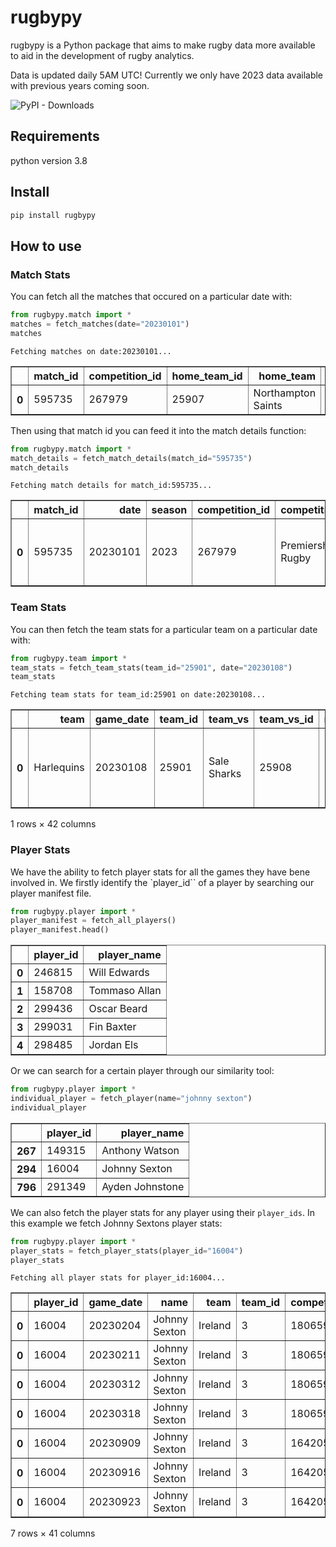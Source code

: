 rugbypy
================

<!-- WARNING: THIS FILE WAS AUTOGENERATED! DO NOT EDIT! -->

rugbypy is a Python package that aims to make rugby data more available
to aid in the development of rugby analytics.

Data is updated daily 5AM UTC! Currently we only have 2023 data
available with previous years coming soon.

![PyPI - Downloads](https://img.shields.io/pypi/dm/rugbypy)

## Requirements

python version 3.8

## Install

``` sh
pip install rugbypy
```

## How to use

### Match Stats

You can fetch all the matches that occured on a particular date with:

``` python
from rugbypy.match import *
matches = fetch_matches(date="20230101")
matches
```

    Fetching matches on date:20230101...

<div>
<table border="1" class="dataframe">
  <thead>
    <tr style="text-align: right;">
      <th></th>
      <th>match_id</th>
      <th>competition_id</th>
      <th>home_team_id</th>
      <th>home_team</th>
      <th>away_team_id</th>
      <th>away_team</th>
      <th>date</th>
    </tr>
  </thead>
  <tbody>
    <tr>
      <th>0</th>
      <td>595735</td>
      <td>267979</td>
      <td>25907</td>
      <td>Northampton Saints</td>
      <td>25901</td>
      <td>Harlequins</td>
      <td>20230101</td>
    </tr>
  </tbody>
</table>
</div>

Then using that match id you can feed it into the match details
function:

``` python
from rugbypy.match import *
match_details = fetch_match_details(match_id="595735")
match_details
```

    Fetching match details for match_id:595735...

<div>
<table border="1" class="dataframe">
  <thead>
    <tr style="text-align: right;">
      <th></th>
      <th>match_id</th>
      <th>date</th>
      <th>season</th>
      <th>competition_id</th>
      <th>competition</th>
      <th>venue_id</th>
      <th>venue</th>
      <th>city_played</th>
      <th>home_team</th>
      <th>away_team</th>
      <th>home_team_id</th>
      <th>away_team_id</th>
      <th>completed</th>
      <th>is_tournament</th>
      <th>played_on_grass</th>
      <th>attendance</th>
      <th>home_team_form</th>
      <th>away_team_form</th>
    </tr>
  </thead>
  <tbody>
    <tr>
      <th>0</th>
      <td>595735</td>
      <td>20230101</td>
      <td>2023</td>
      <td>267979</td>
      <td>Premiership Rugby</td>
      <td>26070</td>
      <td>cinch Stadium at Franklin's Gardens</td>
      <td>Northampton</td>
      <td>Northampton Saints</td>
      <td>Harlequins</td>
      <td>25907</td>
      <td>25901</td>
      <td>True</td>
      <td>True</td>
      <td>True</td>
      <td>None</td>
      <td>LLWWL</td>
      <td>WLWLL</td>
    </tr>
  </tbody>
</table>
</div>

### Team Stats

You can then fetch the team stats for a particular team on a particular
date with:

``` python
from rugbypy.team import *
team_stats = fetch_team_stats(team_id="25901", date="20230108")
team_stats
```

    Fetching team stats for team_id:25901 on date:20230108...

<div>
<table border="1" class="dataframe">
  <thead>
    <tr style="text-align: right;">
      <th></th>
      <th>team</th>
      <th>game_date</th>
      <th>team_id</th>
      <th>team_vs</th>
      <th>team_vs_id</th>
      <th>match_id</th>
      <th>players</th>
      <th>clean_breaks</th>
      <th>conversion_goals</th>
      <th>defenders_beaten</th>
      <th>...</th>
      <th>scrums_total</th>
      <th>scrums_won</th>
      <th>tackles</th>
      <th>territory</th>
      <th>total_free_kicks_conceded</th>
      <th>total_lineouts</th>
      <th>tries</th>
      <th>turnover_knock_on</th>
      <th>turnovers_conceded</th>
      <th>yellow_cards</th>
    </tr>
  </thead>
  <tbody>
    <tr>
      <th>0</th>
      <td>Harlequins</td>
      <td>20230108</td>
      <td>25901</td>
      <td>Sale Sharks</td>
      <td>25908</td>
      <td>595741</td>
      <td>[158708, 299436, 299031, 298485, 295117, 29477...</td>
      <td>3.0</td>
      <td>0.0</td>
      <td>24.0</td>
      <td>...</td>
      <td>7.0</td>
      <td>5.0</td>
      <td>125.0</td>
      <td>0.41</td>
      <td>0.0</td>
      <td>11.0</td>
      <td>2.0</td>
      <td>8.0</td>
      <td>17.0</td>
      <td>0.0</td>
    </tr>
  </tbody>
</table>
<p>1 rows × 42 columns</p>
</div>

### Player Stats

We have the ability to fetch player stats for all the games they have
bene involved in. We firstly identify the \`player_id\`\` of a player by
searching our player manifest file.

``` python
from rugbypy.player import *
player_manifest = fetch_all_players()
player_manifest.head()
```

<div>
<table border="1" class="dataframe">
  <thead>
    <tr style="text-align: right;">
      <th></th>
      <th>player_id</th>
      <th>player_name</th>
    </tr>
  </thead>
  <tbody>
    <tr>
      <th>0</th>
      <td>246815</td>
      <td>Will Edwards</td>
    </tr>
    <tr>
      <th>1</th>
      <td>158708</td>
      <td>Tommaso Allan</td>
    </tr>
    <tr>
      <th>2</th>
      <td>299436</td>
      <td>Oscar Beard</td>
    </tr>
    <tr>
      <th>3</th>
      <td>299031</td>
      <td>Fin Baxter</td>
    </tr>
    <tr>
      <th>4</th>
      <td>298485</td>
      <td>Jordan Els</td>
    </tr>
  </tbody>
</table>
</div>

Or we can search for a certain player through our similarity tool:

``` python
from rugbypy.player import *
individual_player = fetch_player(name="johnny sexton")
individual_player
```

<div>
<table border="1" class="dataframe">
  <thead>
    <tr style="text-align: right;">
      <th></th>
      <th>player_id</th>
      <th>player_name</th>
    </tr>
  </thead>
  <tbody>
    <tr>
      <th>267</th>
      <td>149315</td>
      <td>Anthony Watson</td>
    </tr>
    <tr>
      <th>294</th>
      <td>16004</td>
      <td>Johnny Sexton</td>
    </tr>
    <tr>
      <th>796</th>
      <td>291349</td>
      <td>Ayden Johnstone</td>
    </tr>
  </tbody>
</table>
</div>

We can also fetch the player stats for any player using their
`player_ids`. In this example we fetch Johnny Sextons player stats:

``` python
from rugbypy.player import *
player_stats = fetch_player_stats(player_id="16004")
player_stats
```

    Fetching all player stats for player_id:16004...

<div>
<table border="1" class="dataframe">
  <thead>
    <tr style="text-align: right;">
      <th></th>
      <th>player_id</th>
      <th>game_date</th>
      <th>name</th>
      <th>team</th>
      <th>team_id</th>
      <th>competition_id</th>
      <th>competition</th>
      <th>match_id</th>
      <th>team_vs</th>
      <th>team_vs_id</th>
      <th>...</th>
      <th>rucks_won</th>
      <th>runs</th>
      <th>tackles</th>
      <th>total_free_kicks_conceded</th>
      <th>total_lineouts</th>
      <th>tries</th>
      <th>try_assists</th>
      <th>turnover_knock_on</th>
      <th>turnovers_conceded</th>
      <th>yellow_cards</th>
    </tr>
  </thead>
  <tbody>
    <tr>
      <th>0</th>
      <td>16004</td>
      <td>20230204</td>
      <td>Johnny Sexton</td>
      <td>Ireland</td>
      <td>3</td>
      <td>180659</td>
      <td>Six Nations Championship</td>
      <td>596205</td>
      <td>Wales</td>
      <td>4</td>
      <td>...</td>
      <td>3.0</td>
      <td>8.0</td>
      <td>7.0</td>
      <td>0.0</td>
      <td>0.0</td>
      <td>0.0</td>
      <td>0.0</td>
      <td>0.0</td>
      <td>1.0</td>
      <td>0.0</td>
    </tr>
    <tr>
      <th>0</th>
      <td>16004</td>
      <td>20230211</td>
      <td>Johnny Sexton</td>
      <td>Ireland</td>
      <td>3</td>
      <td>180659</td>
      <td>Six Nations Championship</td>
      <td>596208</td>
      <td>France</td>
      <td>9</td>
      <td>...</td>
      <td>1.0</td>
      <td>5.0</td>
      <td>3.0</td>
      <td>0.0</td>
      <td>0.0</td>
      <td>0.0</td>
      <td>0.0</td>
      <td>0.0</td>
      <td>0.0</td>
      <td>0.0</td>
    </tr>
    <tr>
      <th>0</th>
      <td>16004</td>
      <td>20230312</td>
      <td>Johnny Sexton</td>
      <td>Ireland</td>
      <td>3</td>
      <td>180659</td>
      <td>Six Nations Championship</td>
      <td>596216</td>
      <td>Scotland</td>
      <td>2</td>
      <td>...</td>
      <td>2.0</td>
      <td>5.0</td>
      <td>9.0</td>
      <td>0.0</td>
      <td>0.0</td>
      <td>0.0</td>
      <td>0.0</td>
      <td>0.0</td>
      <td>2.0</td>
      <td>0.0</td>
    </tr>
    <tr>
      <th>0</th>
      <td>16004</td>
      <td>20230318</td>
      <td>Johnny Sexton</td>
      <td>Ireland</td>
      <td>3</td>
      <td>180659</td>
      <td>Six Nations Championship</td>
      <td>596219</td>
      <td>England</td>
      <td>1</td>
      <td>...</td>
      <td>6.0</td>
      <td>9.0</td>
      <td>5.0</td>
      <td>0.0</td>
      <td>0.0</td>
      <td>0.0</td>
      <td>0.0</td>
      <td>1.0</td>
      <td>2.0</td>
      <td>0.0</td>
    </tr>
    <tr>
      <th>0</th>
      <td>16004</td>
      <td>20230909</td>
      <td>Johnny Sexton</td>
      <td>Ireland</td>
      <td>3</td>
      <td>164205</td>
      <td>Rugby World Cup</td>
      <td>596156</td>
      <td>Romania</td>
      <td>12</td>
      <td>...</td>
      <td>0.0</td>
      <td>5.0</td>
      <td>4.0</td>
      <td>0.0</td>
      <td>0.0</td>
      <td>2.0</td>
      <td>0.0</td>
      <td>0.0</td>
      <td>0.0</td>
      <td>0.0</td>
    </tr>
    <tr>
      <th>0</th>
      <td>16004</td>
      <td>20230916</td>
      <td>Johnny Sexton</td>
      <td>Ireland</td>
      <td>3</td>
      <td>164205</td>
      <td>Rugby World Cup</td>
      <td>596166</td>
      <td>Tonga</td>
      <td>16</td>
      <td>...</td>
      <td>1.0</td>
      <td>1.0</td>
      <td>2.0</td>
      <td>0.0</td>
      <td>0.0</td>
      <td>1.0</td>
      <td>0.0</td>
      <td>0.0</td>
      <td>0.0</td>
      <td>0.0</td>
    </tr>
    <tr>
      <th>0</th>
      <td>16004</td>
      <td>20230923</td>
      <td>Johnny Sexton</td>
      <td>Ireland</td>
      <td>3</td>
      <td>164205</td>
      <td>Rugby World Cup</td>
      <td>596175</td>
      <td>South Africa</td>
      <td>5</td>
      <td>...</td>
      <td>1.0</td>
      <td>3.0</td>
      <td>11.0</td>
      <td>0.0</td>
      <td>0.0</td>
      <td>0.0</td>
      <td>0.0</td>
      <td>0.0</td>
      <td>0.0</td>
      <td>0.0</td>
    </tr>
  </tbody>
</table>
<p>7 rows × 41 columns</p>
</div>
